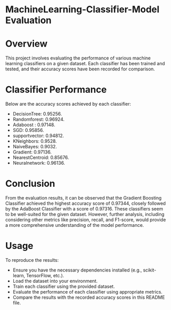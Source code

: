 # MachineLearning-Classifier-Model Evaluation 

# Overview

This project involves evaluating the performance of various machine learning classifiers on a given dataset. Each classifier has been trained and tested, and their accuracy scores have been recorded for comparison.

# Classifier Performance

Below are the accuracy scores achieved by each classifier:

- DecisionTree: 0.95256.
- Randomforest: 0.96924.
- Adaboost : 0.97148.
- SGD: 0.95856.
- supportvector: 0.94812.
- KNeighbors: 0.9528.
- NaiveBayes: 0.9032.
- Gradient: 0.97136.
- NearestCentroid: 0.85676.
- Neuralnetwork: 0.96136.
  
# Conclusion

From the evaluation results, it can be observed that the Gradient Boosting Classifier achieved the highest accuracy score of 0.97344, closely followed by the AdaBoost Classifier with a score of 0.97316. These classifiers seem to be well-suited for the given dataset. However, further analysis, including considering other metrics like precision, recall, and F1-score, would provide a more comprehensive understanding of the model performance.

# Usage

To reproduce the results:

- Ensure you have the necessary dependencies installed (e.g., scikit-learn, TensorFlow, etc.).
- Load the dataset into your environment.
- Train each classifier using the provided dataset.
- Evaluate the performance of each classifier using appropriate metrics.
- Compare the results with the recorded accuracy scores in this README file.

